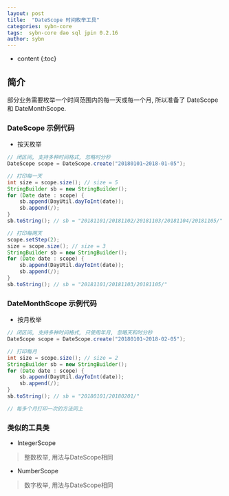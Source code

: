 ```yaml
---
layout: post
title:  "DateScope 时间枚举工具"
categories: sybn-core
tags:  sybn-core dao sql jpin 0.2.16
author: sybn
---
```


* content
{:toc}

## 简介

部分业务需要枚举一个时间范围内的每一天或每一个月, 所以准备了 DateScope 和 DateMonthScope.




### DateScope 示例代码

* 按天枚举

```java
// 闭区间, 支持多种时间格式, 忽略时分秒
DateScope scope = DateScope.create("20180101~2018-01-05");

// 打印每一天
int size = scope.size(); // size = 5
StringBuilder sb = new StringBuilder();
for (Date date : scope) {
	sb.append(DayUtil.dayToInt(date));
	sb.append(/);
}
sb.toString(); // sb = "20181101/20181102/20181103/20181104/20181105/"

// 打印每两天
scope.setStep(2);
size = scope.size(); // size = 3
StringBuilder sb = new StringBuilder();
for (Date date : scope) {
	sb.append(DayUtil.dayToInt(date));
	sb.append(/);
}
sb.toString(); // sb = "20181101/20181103/20181105/"
```


### DateMonthScope 示例代码

* 按月枚举

```java
// 闭区间, 支持多种时间格式, 只使用年月, 忽略天和时分秒
DateScope scope = DateScope.create("20180101~2018-02-05");

// 打印每月
int size = scope.size(); // size = 2
StringBuilder sb = new StringBuilder();
for (Date date : scope) {
	sb.append(DayUtil.dayToInt(date));
	sb.append(/);
}
sb.toString(); // sb = "20180101/20180201/"

// 每多个月打印一次的方法同上
```

### 类似的工具类

* IntegerScope

> 整数枚举, 用法与DateScope相同
 
* NumberScope

> 数字枚举, 用法与DateScope相同
